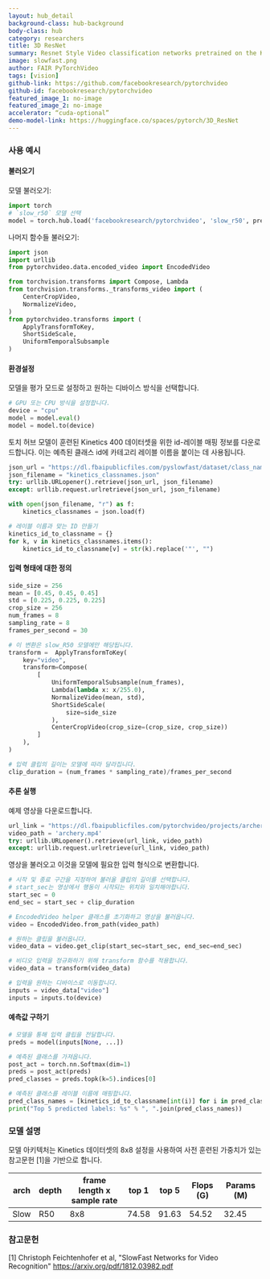 ```yaml
---
layout: hub_detail
background-class: hub-background
body-class: hub
category: researchers
title: 3D ResNet
summary: Resnet Style Video classification networks pretrained on the Kinetics 400 dataset 
image: slowfast.png 
author: FAIR PyTorchVideo
tags: [vision]
github-link: https://github.com/facebookresearch/pytorchvideo
github-id: facebookresearch/pytorchvideo
featured_image_1: no-image 
featured_image_2: no-image
accelerator: “cuda-optional” 
demo-model-link: https://huggingface.co/spaces/pytorch/3D_ResNet
---
```


### 사용 예시

#### 불러오기

모델 불러오기: 

```python
import torch
# `slow_r50` 모델 선택
model = torch.hub.load('facebookresearch/pytorchvideo', 'slow_r50', pretrained=True)
```

나머지 함수들 불러오기:

```python
import json
import urllib
from pytorchvideo.data.encoded_video import EncodedVideo

from torchvision.transforms import Compose, Lambda
from torchvision.transforms._transforms_video import (
    CenterCropVideo,
    NormalizeVideo,
)
from pytorchvideo.transforms import (
    ApplyTransformToKey,
    ShortSideScale,
    UniformTemporalSubsample
)
```

#### 환경설정

모델을 평가 모드로 설정하고 원하는 디바이스 방식을 선택합니다.

```python 
# GPU 또는 CPU 방식을 설정합니다.
device = "cpu"
model = model.eval()
model = model.to(device)
```

토치 허브 모델이 훈련된 Kinetics 400 데이터셋을 위한 id-레이블 매핑 정보를 다운로드합니다. 이는 예측된 클래스 id에 카테고리 레이블 이름을 붙이는 데 사용됩니다.
```python
json_url = "https://dl.fbaipublicfiles.com/pyslowfast/dataset/class_names/kinetics_classnames.json"
json_filename = "kinetics_classnames.json"
try: urllib.URLopener().retrieve(json_url, json_filename)
except: urllib.request.urlretrieve(json_url, json_filename)
```

```python
with open(json_filename, "r") as f:
    kinetics_classnames = json.load(f)

# 레이블 이름과 맞는 ID 만들기
kinetics_id_to_classname = {}
for k, v in kinetics_classnames.items():
    kinetics_id_to_classname[v] = str(k).replace('"', "")
```

#### 입력 형태에 대한 정의

```python
side_size = 256
mean = [0.45, 0.45, 0.45]
std = [0.225, 0.225, 0.225]
crop_size = 256
num_frames = 8
sampling_rate = 8
frames_per_second = 30

# 이 변환은 slow_R50 모델에만 해당됩니다.
transform =  ApplyTransformToKey(
    key="video",
    transform=Compose(
        [
            UniformTemporalSubsample(num_frames),
            Lambda(lambda x: x/255.0),
            NormalizeVideo(mean, std),
            ShortSideScale(
                size=side_size
            ),
            CenterCropVideo(crop_size=(crop_size, crop_size))
        ]
    ),
)

# 입력 클립의 길이는 모델에 따라 달라집니다.
clip_duration = (num_frames * sampling_rate)/frames_per_second
```

#### 추론 실행

예제 영상을 다운로드합니다.

```python
url_link = "https://dl.fbaipublicfiles.com/pytorchvideo/projects/archery.mp4"
video_path = 'archery.mp4'
try: urllib.URLopener().retrieve(url_link, video_path)
except: urllib.request.urlretrieve(url_link, video_path)
```

영상을 불러오고 이것을 모델에 필요한 입력 형식으로 변환합니다.

```python
# 시작 및 종료 구간을 지정하여 불러올 클립의 길이를 선택합니다.
# start_sec는 영상에서 행동이 시작되는 위치와 일치해야합니다.
start_sec = 0
end_sec = start_sec + clip_duration

# EncodedVideo helper 클래스를 초기화하고 영상을 불러옵니다.
video = EncodedVideo.from_path(video_path)

# 원하는 클립을 불러옵니다.
video_data = video.get_clip(start_sec=start_sec, end_sec=end_sec)

# 비디오 입력을 정규화하기 위해 transform 함수를 적용합니다.
video_data = transform(video_data)

# 입력을 원하는 디바이스로 이동합니다.
inputs = video_data["video"]
inputs = inputs.to(device)
```

#### 예측값 구하기

```python
# 모델을 통해 입력 클립을 전달합니다.
preds = model(inputs[None, ...])

# 예측된 클래스를 가져옵니다.
post_act = torch.nn.Softmax(dim=1)
preds = post_act(preds)
pred_classes = preds.topk(k=5).indices[0]

# 예측된 클래스를 레이블 이름에 매핑합니다.
pred_class_names = [kinetics_id_to_classname[int(i)] for i in pred_classes]
print("Top 5 predicted labels: %s" % ", ".join(pred_class_names))
```

### 모델 설명
모델 아키텍처는 Kinetics 데이터셋의 8x8 설정을 사용하여 사전 훈련된 가중치가 있는 참고문헌 [1]을 기반으로 합니다.

| arch | depth | frame length x sample rate | top 1 | top 5 | Flops (G) | Params (M) |
| --------------- | ----------- | ----------- | ----------- | ----------- | ----------- |  ----------- |
| Slow     | R50   | 8x8                        | 74.58 | 91.63 | 54.52     | 32.45     |


### 참고문헌
[1] Christoph Feichtenhofer et al, "SlowFast Networks for Video Recognition"
https://arxiv.org/pdf/1812.03982.pdf

